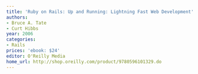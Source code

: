 ```yaml
---
title: 'Ruby on Rails: Up and Running: Lightning Fast Web Development'
authors:
- Bruce A. Tate
- Curt Hibbs
year: 2006
categories:
- Rails
prices: 'ebook: $24'
editor: O'Reilly Media
home_url: http://shop.oreilly.com/product/9780596101329.do
---
```

